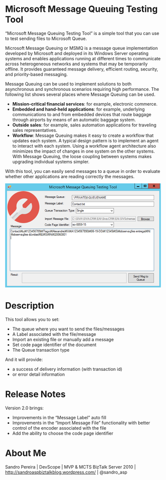 # Microsoft Message Queuing Testing Tool
“Microsoft Message Queuing Testing Tool” is a simple tool that you can use to test sending files to Microsoft Queue.

Microsoft Message Queuing or MSMQ is a message queue implementation developed by Microsoft and deployed in its Windows Server operating systems and enables applications running at different times to communicate across heterogeneous networks and systems that may be temporarily offline. It provides guaranteed message delivery, efficient routing, security, and priority-based messaging.

Message Queuing can be used to implement solutions to both asynchronous and synchronous scenarios requiring high performance. The following list shows several places where Message Queuing can be used.
* **Mission-critical financial services**: for example, electronic commerce.
* **Embedded and hand-held applications**: for example, underlying communications to and from embedded devices that route baggage through airports by means of an automatic baggage system.
* **Outside sales**: for example, sales automation applications for traveling sales representatives.
* **Workflow**: Message Queuing makes it easy to create a workflow that updates each system. A typical design pattern is to implement an agent to interact with each system. Using a workflow agent architecture also minimizes the impact of changes in one system on the other systems. With Message Queuing, the loose coupling between systems makes upgrading individual systems simpler.

With this tool, you can easily send messages to a queue in order to evaluate whether other applications are reading correctly the messages. 

![Microsoft Message Queuing Testing Tool](media/Microsoft-Message-Queuing-Testing-Tool-v2.png)

# Description
This tool allows you to set:
* The queue where you want to send the files/messages
* A Label associated with the file/message
* Import an existing file or manually add a message
* Set code page identifier of the document
* The Queue transaction type

And it will provide:
* a success of delivery information (with transaction id)
* or error detail information

# Release Notes
Version 2.0 brings:
* Improvements in the “Message Label” auto fill
* Improvements in the “Import Message File” functionality with better control of the encoder associated with the file
* Add the ability to choose the code page identifier 

# About Me
Sandro Pereira | DevScope | MVP & MCTS BizTalk Server 2010 | http://sandroaspbiztalkblog.wordpress.com/ | @sandro_asp
